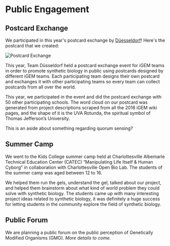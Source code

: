 # Public Engagement

## Postcard Exchange

We participated in this year's postcard exchange by [Düesseldorf](http://2018.igem.org/Team:Duesseldorf)! Here's the postcard that we created:

![Postcard Exchange](/images/Postcard_Front.png)

This year, Team Düsseldorf held a postcard exchange event for iGEM teams in order to promote synthetic biology in public using postcards designed by different iGEM teams. Each participating team designs their own postcard and exchanges it with other participating teams so every team can collect postcards from all over the world.

This year, we participated in the event and did the postcard exchange with 50 other participating schools. The word cloud on our postcard was generated from project descriptions scraped from all the 2018 iGEM wiki pages, and the shape of it is the UVA Rotunda, the spiritual symbol of Thomas Jefferson’s University.

<aside>This is an aside about something regarding quorum sensing?</aside>

## Summer Camp

We went to the Kids College summer camp held at Charlottesville Albemarle Technical Education Center (CATEC) “Manipulating Life Itself & Human Cyborg” in collaboration with Charlottesville Open Bio Lab. The students of the summer camp was aged between 12 to 16.

We helped them run the gels, understand the gel, talked about our project, and helped them brainstorm about what kind of world problem they could solve with synthetic biology. The students came up with many interesting project ideas related to synthetic biology, it was definitely a huge success for letting students in the community explore the field of synthetic biology.

## Public Forum

We are planning a public forum on the public perception of Genetically Modified Organisms (GMO). _More details to come._
